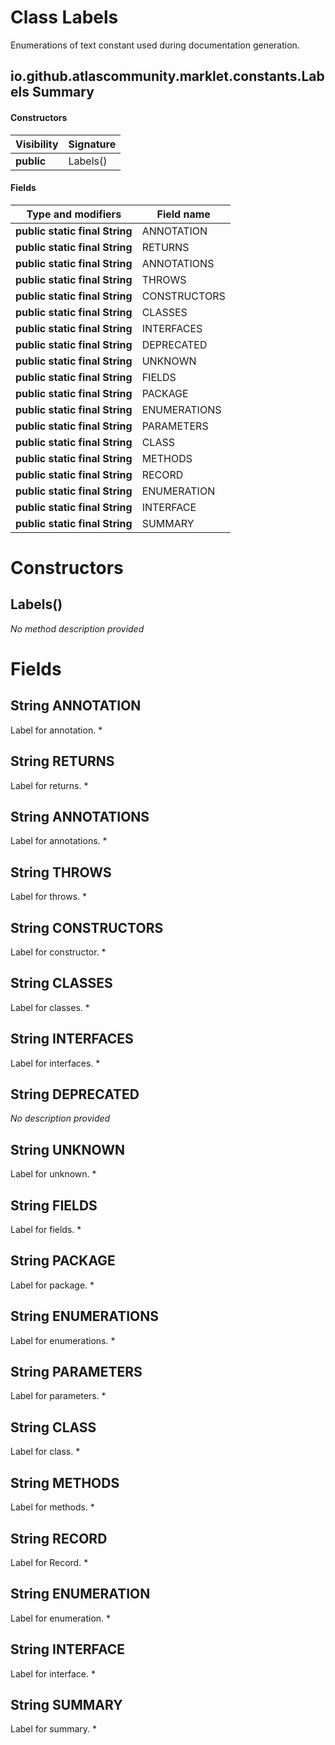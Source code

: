 Class Labels
============
Enumerations of text constant used during documentation generation.

io.github.atlascommunity.marklet.constants.Labels Summary
-------
#### Constructors
| Visibility | Signature |
| ---------- | --------- |
| **public** | Labels()  |
#### Fields
| Type and modifiers             | Field name   |
| ------------------------------ | ------------ |
| **public static final String** | ANNOTATION   |
| **public static final String** | RETURNS      |
| **public static final String** | ANNOTATIONS  |
| **public static final String** | THROWS       |
| **public static final String** | CONSTRUCTORS |
| **public static final String** | CLASSES      |
| **public static final String** | INTERFACES   |
| **public static final String** | DEPRECATED   |
| **public static final String** | UNKNOWN      |
| **public static final String** | FIELDS       |
| **public static final String** | PACKAGE      |
| **public static final String** | ENUMERATIONS |
| **public static final String** | PARAMETERS   |
| **public static final String** | CLASS        |
| **public static final String** | METHODS      |
| **public static final String** | RECORD       |
| **public static final String** | ENUMERATION  |
| **public static final String** | INTERFACE    |
| **public static final String** | SUMMARY      |

Constructors
============
Labels()
--------
*No method description provided*



Fields
======
String ANNOTATION
---------------------------
Label for annotation. *


String RETURNS
------------------------
Label for returns. *


String ANNOTATIONS
----------------------------
Label for annotations. *


String THROWS
-----------------------
Label for throws. *


String CONSTRUCTORS
-----------------------------
Label for constructor. *


String CLASSES
------------------------
Label for classes. *


String INTERFACES
---------------------------
Label for interfaces. *


String DEPRECATED
---------------------------
*No description provided*


String UNKNOWN
------------------------
Label for unknown. *


String FIELDS
-----------------------
Label for fields. *


String PACKAGE
------------------------
Label for package. *


String ENUMERATIONS
-----------------------------
Label for enumerations. *


String PARAMETERS
---------------------------
Label for parameters. *


String CLASS
----------------------
Label for class. *


String METHODS
------------------------
Label for methods. *


String RECORD
-----------------------
Label for Record. *


String ENUMERATION
----------------------------
Label for enumeration. *


String INTERFACE
--------------------------
Label for interface. *


String SUMMARY
------------------------
Label for summary. *



